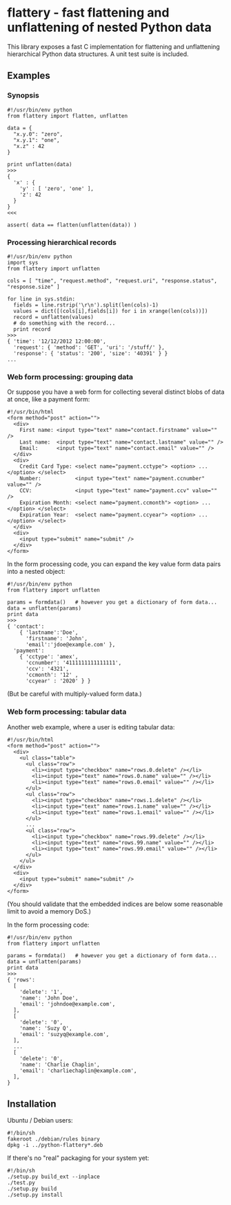# flattery - fast flattening and unflattening of nested Python data #

This library exposes a fast C implementation for flattening and unflattening hierarchical Python data structures. A unit test suite is included.

## Examples ##

### Synopsis ###

    #!/usr/bin/env python
    from flattery import flatten, unflatten

    data = {
      "x.y.0": "zero",
      "x.y.1": "one",
      "x.z" : 42
    }

    print unflatten(data)
    >>>
    {
      'x' : {
        'y' : [ 'zero', 'one' ],
        'z': 42
      }
    }
    <<<

    assert( data == flatten(unflatten(data)) )

### Processing hierarchical records ###

    #!/usr/bin/env python
    import sys
    from flattery import unflatten

    cols = [ "time", "request.method", "request.uri", "response.status", "response.size" ]

    for line in sys.stdin:
      fields = line.rstrip('\r\n').split(len(cols)-1)
      values = dict([(cols[i],fields[i]) for i in xrange(len(cols))])
      record = unflatten(values)
      # do something with the record...
      print record
    >>>
    { 'time': '12/12/2012 12:00:00',
      'request': { 'method': 'GET', 'uri': '/stuff/' },
      'response': { 'status': '200', 'size': '40391' } }
    ...

### Web form processing: grouping data ###

Or suppose you have a web form for collecting several distinct blobs of data at once, like a payment form:

    #!/usr/bin/html
    <form method="post" action="">
      <div>
        First name: <input type="text" name="contact.firstname" value="" />
        Last name:  <input type="text" name="contact.lastname" value="" />
        Email:      <input type="text" name="contact.email" value="" />
      </div>
      <div>
        Credit Card Type: <select name="payment.cctype"> <option> ... </option> </select>
        Number:           <input type="text" name="payment.ccnumber" value="" />
        CCV:              <input type="text" name="payment.ccv" value="" />
        Expiration Month: <select name="payment.ccmonth"> <option> ... </option> </select>
        Expiration Year:  <select name="payment.ccyear"> <option> ... </option> </select>
      </div>
      <div>
        <input type="submit" name="submit" />
      </div>
    </form>

In the form processing code, you can expand the key value form data pairs into a nested object:

    #!/usr/bin/env python
    from flattery import unflatten

    params = formdata()   # however you get a dictionary of form data...
    data = unflatten(params)
    print data
    >>>
    { 'contact':
        { 'lastname':'Doe',
          'firstname': 'John',
          'email':'jdoe@example.com' },
      'payment':
        { 'cctype': 'amex',
          'ccnumber': '4111111111111111',
          'ccv': '4321',
          'ccmonth': '12' ,
          'ccyear' : '2020' } }

(But be careful with multiply-valued form data.)

### Web form processing: tabular data ###

Another web example, where a user is editing tabular data:

    #!/usr/bin/html
    <form method="post" action="">
      <div>
        <ul class="table">
          <ul class="row">
            <li><input type="checkbox" name="rows.0.delete" /></li>
            <li><input type="text" name="rows.0.name" value="" /></li>
            <li><input type="text" name="rows.0.email" value="" /></li>
          </ul>
          <ul class="row">
            <li><input type="checkbox" name="rows.1.delete" /></li>
            <li><input type="text" name="rows.1.name" value="" /></li>
            <li><input type="text" name="rows.1.email" value="" /></li>
          </ul>
          ...
          <ul class="row">
            <li><input type="checkbox" name="rows.99.delete" /></li>
            <li><input type="text" name="rows.99.name" value="" /></li>
            <li><input type="text" name="rows.99.email" value="" /></li>
          </ul>
        </ul>
      </div>
      <div>
        <input type="submit" name="submit" />
      </div>
    </form>

(You should validate that the embedded indices are below some reasonable limit to avoid a memory DoS.)

In the form processing code:

    #!/usr/bin/env python
    from flattery import unflatten

    params = formdata()   # however you get a dictionary of form data...
    data = unflatten(params)
    print data
    >>>
    { 'rows':
      [
        'delete': '1',
        'name': 'John Doe',
        'email': 'johndoe@example.com',
      ],
      [
        'delete': '0',
        'name': 'Suzy Q',
        'email': 'suzyq@example.com',
      ],
      ...
      [
        'delete': '0',
        'name': 'Charlie Chaplin',
        'email': 'charliechaplin@example.com',
      ],
    }

## Installation ##

Ubuntu / Debian users:

    #!/bin/sh
    fakeroot ./debian/rules binary
    dpkg -i ../python-flattery*.deb

If there's no "real" packaging for your system yet:

    #!/bin/sh
    ./setup.py build_ext --inplace
    ./test.py
    ./setup.py build
    ./setup.py install

